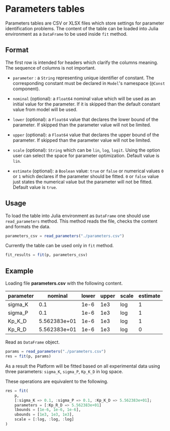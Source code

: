 # Parameters tables

Parameters tables are CSV or XLSX files which store settings for parameter identification problems.
The content of the table can be loaded into Julia environment as a `DataFrame` to be used inside `fit` method.

## Format

The first row is intended for headers which clarify the columns meaning. The sequence of columns is not important.

- `parameter` : a `String` representing unique identifier of constant. The corresponding constant must be declared in `Model`'s namespace (`@Const` component).

- `nominal` (optional): a `Float64` nominal value which will be used as an initial value for the parameter. If it is skipped than the default constant value from model will be used.

- `lower` (optional): a `Float64` value that declares the lower bound of the parameter. If skipped than the parameter value will not be limited.

- `upper` (optional): a `Float64` value that declares the upper bound of the parameter. If skipped than the parameter value will not be limited.

- `scale` (optional): `String` which can be `lin`, `log`, `logit`. Using the option user can select the space for parameter optimization. Default value is `lin`.

- `estimate` (optional): a `Boolean` value: `true` or `false` or numerical values `0` or `1` which declares if the parameter should be fitted. `0` or `false` value just states the numerical value but the parameter will not be fitted. Default value is `true`.

## Usage

To load the table into Julia environment as `DataFrame` one should use `read_parameters` method. This method reads the file, checks the content and formats the data.

```julia
parameters_csv = read_parameters("./parameters.csv")
```

Currently the table can be used only in `fit` method.

```julia
fit_results = fit(p, parameters_csv)
```

## Example

Loading file __parameters.csv__ with the following content.

parameter | nominal | lower | upper | scale | estimate
---|---|---|---|---|---
sigma\_K | 0.1 | 1e-6 | 1e3 | log | 1
sigma\_P | 0.1 | 1e-6 | 1e3 | log | 1
Kp\_K\_D | 5.562383e+01 | 1e-6 | 1e3 | log | 1
Kp\_R\_D | 5.562383e+01 | 1e-6 | 1e3 | log | 0

Read as `DataFrame` object.

```julia
params = read_parameters("./parameters.csv")
res = fit(p, params)
```

As a result the Platform will be fitted based on all experimental data using three parameters: `sigma_K`, `sigma_P`, `Kp_K_D` in log space.

These operations are equivalent to the following.

```julia
res = fit(
    p,
    [:sigma_K => 0.1, :sigma_P => 0.1, :Kp_K_D => 5.562383e+01];
    parameters = [:Kp_R_D => 5.562383e+01]
    lbounds = [1e-6, 1e-6, 1e-6],
    ubounds = [1e3, 1e3, 1e3],
    scale = [:log, :log, :log]
)
```
